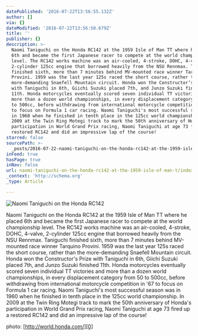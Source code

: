 ```yaml
---
datePublished: '2016-07-22T13:56:55.132Z'
author: []
via: {}
dateModified: '2016-07-22T13:56:50.679Z'
title: ''
publisher: {}
description: >-
  Naomi Taniguchi on the Honda RC142 at the 1959 Isle of Man TT where he placed
  6th and became the first Japanese racer to compete at the world championship
  level. The RC142 works machine was an air-cooled, 4-stroke, DOHC, 4-valve,
  2-cylinder 125cc engine that borrowed heavily from the NSU Rennmax. Taniguchi
  finished sixth, more than 7 minutes behind MV-mounted race winner Tarquino
  Provini. 1959 was the last year 125s raced the short course, rather than the
  more-demanding Snaefell Mountain circuit. Honda won the Constructor’s Prize
  with Taniguchi in 6th, Giichi Suzuki placed 7th, and Junzo Suzuki finished
  11th. Honda motorcycles eventually scored seven individual TT victories and
  more than a dozen world championships, in every displacement category from 50
  to 500cc, before withdrawing from international motorcycle competition in '67
  to focus on Formula 1 car racing. Naomi Taniguchi's most successful season was
  in 1960 when he finished in tenth place in the 125cc world championship. In
  2009 at the Twin Ring Motegi track to mark the 50th anniversary of Honda's
  participation in World Grand Prix racing, Naomi Taniguchi at age 73 fired up a
  restored RC142 and did an impressive lap of the course!
starred: false
sourcePath: >-
  _posts/2016-07-22-naomi-taniguchi-on-the-honda-rc142-at-the-1959-isle-of-man-t.md
inFeed: true
hasPage: true
inNav: false
url: naomi-taniguchi-on-the-honda-rc142-at-the-1959-isle-of-man-t/index.html
_context: 'http://schema.org'
_type: Article

---
```

![Naomi Taniguchi on the Honda RC142](https://the-grid-user-content.s3-us-west-2.amazonaws.com/7f5dda7c-8724-4c6b-9f8c-5b1b778d2192.jpg)

Naomi Taniguchi on the Honda RC142 at the 1959 Isle of Man TT where he placed 6th and became the first Japanese racer to compete at the world championship level. The RC142 works machine was an air-cooled, 4-stroke, DOHC, 4-valve, 2-cylinder 125cc engine that borrowed heavily from the NSU Rennmax. Taniguchi finished sixth, more than 7 minutes behind MV-mounted race winner Tarquino Provini. 1959 was the last year 125s raced the short course, rather than the more-demanding Snaefell Mountain circuit. Honda won the Constructor's Prize with Taniguchi in 6th, Giichi Suzuki placed 7th, and Junzo Suzuki finished 11th. Honda motorcycles eventually scored seven individual TT victories and more than a dozen world championships, in every displacement category from 50 to 500cc, before withdrawing from international motorcycle competition in '67 to focus on Formula 1 car racing. Naomi Taniguchi's most successful season was in 1960 when he finished in tenth place in the 125cc world championship. In 2009 at the Twin Ring Motegi track to mark the 50th anniversary of Honda's participation in World Grand Prix racing, Naomi Taniguchi at age 73 fired up a restored RC142 and did an impressive lap of the course!

photo: [http://world.honda.com/][0]

[0]: http://world.honda.com/